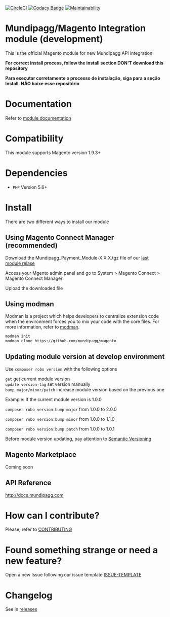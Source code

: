 [![CircleCI](https://circleci.com/gh/mundipagg/magento.svg?style=shield)](https://circleci.com/gh/mundipagg/magento)
[![Codacy Badge](https://api.codacy.com/project/badge/Grade/eedd85c187d14bc6b79958a3e39c5e8a)](https://www.codacy.com/app/mundipagg/magento?utm_source=github.com&utm_medium=referral&utm_content=mundipagg/magento&utm_campaign=badger)
[![Maintainability](https://api.codeclimate.com/v1/badges/f79be193872380945e80/maintainability)](https://codeclimate.com/github/mundipagg/magento/maintainability)

# Mundipagg/Magento Integration module (development)

This is the official Magento module for new Mundipagg API integration.

**For correct install process, follow the install section DON'T download this repository**

**Para executar corretamente o processo de instalação, siga para a seção Install. NÃO baixe esse repositório**

# Documentation
Refer to [module documentation](https://github.com/mundipagg/magento/wiki)

# Compatibility
This module supports Magento version 1.9.3+

# Dependencies
* ```PHP``` Version 5.6+

# Install
There are two different ways to install our module

## Using Magento Connect Manager (recommended)

Download the Mundipagg_Payment_Module-X.X.X.tgz file of our [last module relase](https://github.com/mundipagg/magento/releases/latest)

Access your Mgento admin panel and go to System > Magento Connect > Magento Connect Manager 

Upload the downloaded file


## Using modman
Modman is a project which helps developers to centralize extension code when
the environment forces you to mix your code with the core files. For more
information, refer to [modman](https://github.com/colinmollenhour/modman).

```bash
modman init
modman clone https://github.com/mundipagg/magento
```

## Updating module version at develop environment 
Use `composer robo version` with the following options

`get` get current module version    	
`update version-tag` set version manually	    
`bump major/minor/patch` increase module version based on the previous one	

Example: If the current module version is 1.0.0 

`composer robo version:bump major` from 1.0.0 to 2.0.0

`composer robo version:bump minor` from 1.0.0 to 1.1.0

`composer robo version:bump patch` from 1.0.0 to 1.0.1   

Before module version updating, pay attention to  [Semantic Versioning](https://semver.org) 



## Magento Marketplace

Coming soon

## API Reference

http://docs.mundipagg.com

# How can I contribute?
Please, refer to [CONTRIBUTING](CONTRIBUTING.md)

# Found something strange or need a new feature?
Open a new Issue following our issue template [ISSUE-TEMPLATE](ISSUE-TEMPLATE.md)

# Changelog
See in [releases](https://github.com/mundipagg/magento/releases)

